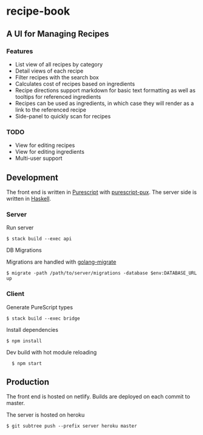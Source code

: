 # recipe-book

## A UI for Managing Recipes

### Features

* List view of all recipes by category
* Detail views of each recipe
* Filter recipes with the search box
* Calculates cost of recipes based on ingredients
* Recipe directions support markdown for basic text formatting as well as tooltips for referenced ingredients
* Recipes can be used as ingredients, in which case they will render as a link to the referenced recipe
* Side-panel to quickly scan for recipes

### TODO

* View for editing recipes
* View for editing ingredients
* Multi-user support

## Development

The front end is written in [Purescript](http://www.purescript.org/) with [purescript-pux](http://purescript-pux.org/).  The server side is written in [Haskell](https://www.haskell.org/).

### Server

Run server

    $ stack build --exec api

DB Migrations

Migrations are handled with [golang-migrate](https://github.com/golang-migrate/migrate)

    $ migrate -path /path/to/server/migrations -database $env:DATABASE_URL up

### Client

Generate PureScript types

    $ stack build --exec bridge

Install dependencies

    $ npm install

Dev build with hot module reloading

      $ npm start

## Production

The front end is hosted on netlify.  Builds are deployed on each commit to master.

The server is hosted on heroku

    $ git subtree push --prefix server heroku master
